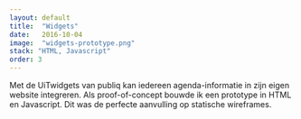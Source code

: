 ```yaml
---
layout: default
title:  "Widgets"
date:   2016-10-04
image:  "widgets-prototype.png"
stack: "HTML, Javascript"
order: 3
---
```

Met de UiTwidgets van publiq kan iedereen agenda-informatie in zijn eigen website integreren. Als proof-of-concept bouwde ik een prototype in HTML en Javascript. Dit was de perfecte aanvulling op statische wireframes.

